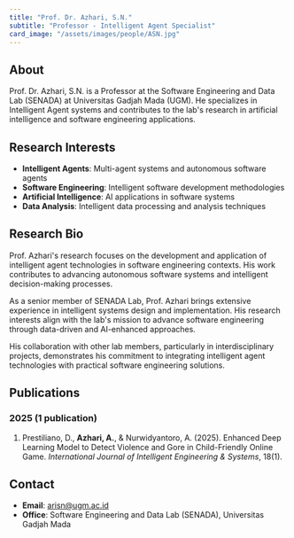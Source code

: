 ```yaml
---
title: "Prof. Dr. Azhari, S.N."
subtitle: "Professor - Intelligent Agent Specialist"
card_image: "/assets/images/people/ASN.jpg"
---
```


## About

Prof. Dr. Azhari, S.N. is a Professor at the Software Engineering and Data Lab (SENADA) at Universitas Gadjah Mada (UGM). He specializes in Intelligent Agent systems and contributes to the lab's research in artificial intelligence and software engineering applications.

## Research Interests

- **Intelligent Agents**: Multi-agent systems and autonomous software agents
- **Software Engineering**: Intelligent software development methodologies
- **Artificial Intelligence**: AI applications in software systems
- **Data Analysis**: Intelligent data processing and analysis techniques

## Research Bio

Prof. Azhari's research focuses on the development and application of intelligent agent technologies in software engineering contexts. His work contributes to advancing autonomous software systems and intelligent decision-making processes.

As a senior member of SENADA Lab, Prof. Azhari brings extensive experience in intelligent systems design and implementation. His research interests align with the lab's mission to advance software engineering through data-driven and AI-enhanced approaches.

His collaboration with other lab members, particularly in interdisciplinary projects, demonstrates his commitment to integrating intelligent agent technologies with practical software engineering solutions.

## Publications

### 2025 (1 publication)
1. Prestiliano, D., **Azhari, A.**, & Nurwidyantoro, A. (2025). Enhanced Deep Learning Model to Detect Violence and Gore in Child-Friendly Online Game. *International Journal of Intelligent Engineering & Systems*, 18(1).

## Contact

- **Email**: arisn@ugm.ac.id
- **Office**: Software Engineering and Data Lab (SENADA), Universitas Gadjah Mada
